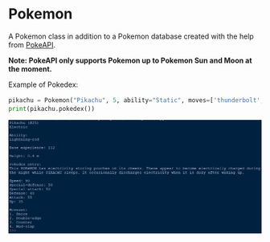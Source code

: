 # Pokemon
A Pokemon class in addition to a Pokemon database created with the help from [PokeAPI](https://pokeapi.co/).

**Note: PokeAPI only supports Pokemon up to Pokemon Sun and Moon at the moment.**


Example of Pokedex:

```python
pikachu = Pokemon("Pikachu", 5, ability="Static", moves=['thunderbolt', 'surf', 'quick-attack', 'thunder'])
print(pikachu.pokedex())
```

![Pokedex example](https://github.com/ddmin/pokemon/blob/master/pokedex_screengrab.png)
